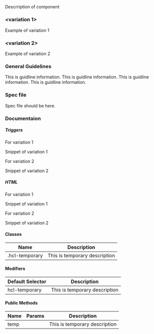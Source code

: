 ## <component-name>

Descrription of component

### <variation 1>

Example of variation 1

### <variation 2>

Example of variation 2

### General Guidelines

This is guidline information.
This is guidline information.
This is guidline information.
This is guidline information.

### Spec file

Spec file should be here.

### Documentaion

##### Triggers

For variation 1

Snippet of variation 1

For variation 2

Snippet of variation 2

##### HTML

For variation 1

Snippet of variation 1

For variation 2

Snippet of variation 2

#### Classes

| Name                          | Description                                |
|-------------------------------|--------------------------------------------|
| .hcl-temporary                | This is temporary description              |

#### Modifiers

| Default Selector            | Description                                |
|-----------------------------|--------------------------------------------|
| hcl-temporary               | This is temporary description              |

#### Public Methods

| Name    | Params | Description                   |
|---------|--------|-------------------------------|
| temp    |        | This is temporary description |

